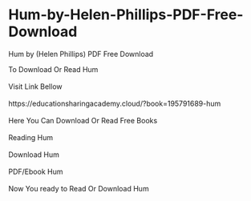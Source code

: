 # Hum-by-Helen-Phillips-PDF-Free-Download
Hum by (Helen          Phillips) PDF Free Download
<div>To Download Or Read Hum</div>
<div>&nbsp;</div>
<div>Visit Link Bellow</div>
<div>&nbsp;</div>
<div>https://educationsharingacademy.cloud/?book=195791689-hum</div>
<div>&nbsp;</div>
<div>Here You Can Download Or Read Free Books</div>
<div>&nbsp;</div>
<div>Reading Hum</div>
<div>&nbsp;</div>
<div>Download Hum</div>
<div>&nbsp;</div>
<div>PDF/Ebook Hum</div>
<div>&nbsp;</div>
<div>Now You ready to Read Or Download Hum</div>
<div>&nbsp;</div>
